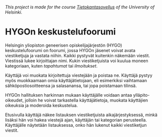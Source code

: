 _This project is made for the course [Tietokantasovellus](https://materiaalit.github.io/tsoha-18/) of the University of Helsinki._

# HYGOn keskustelufoorumi
Helsingin yliopiston geneerisen opiskelijajärjestön (HYGO) keskustelufoorumi on foorumi, jossa HYGOn jäsenet voivat avata viestiketjuja ja vastata niihin. Kaikki pystyvät kuitenkin näkemään viestit. Viestissä lukee kirjoittajan nimi. Kukin viestiketjuista voi kuulua moneen kategoriaan, kuten _tapahtumat_ tai _ilmoitukset_.

Käyttäjä voi muokata kirjoitettuja viestejään ja poistaa ne. Käyttäjä pystyy myös muokkaamaan omia käyttäjätietojaan, eli esimerkiksi vaihtamaan sähköpostiosoitteensa ja salasanansa, tai jopa poistamaan tilinsä.

HYGOn hallituksen harkinnan mukaan käyttäjälle voidaan antaa ylläpito-oikeudet, jolloin he voivat tarkastella käyttäjätietoja, muokata käyttäjien oikeuksia ja moderoida keskustelua.

Etusivulla käyttäjä näkee listauksen viestiketjuista aikajärjestyksessä, minkä lisäksi hän voi hakea viestejä ajan, käyttäjän tai kategorian perusteella. Käyttäjälle näytetään listauksessa, onko hän lukenut kaikki viestiketjun viestit.
